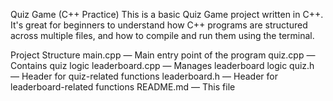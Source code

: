 Quiz Game (C++ Practice)
This is a basic Quiz Game project written in C++. It's great for beginners to understand how C++ programs are structured across multiple files, and how to compile and run them using the terminal.

Project Structure
main.cpp — Main entry point of the program
quiz.cpp — Contains quiz logic
leaderboard.cpp — Manages leaderboard logic
quiz.h — Header for quiz-related functions
leaderboard.h — Header for leaderboard-related functions
README.md — This file
